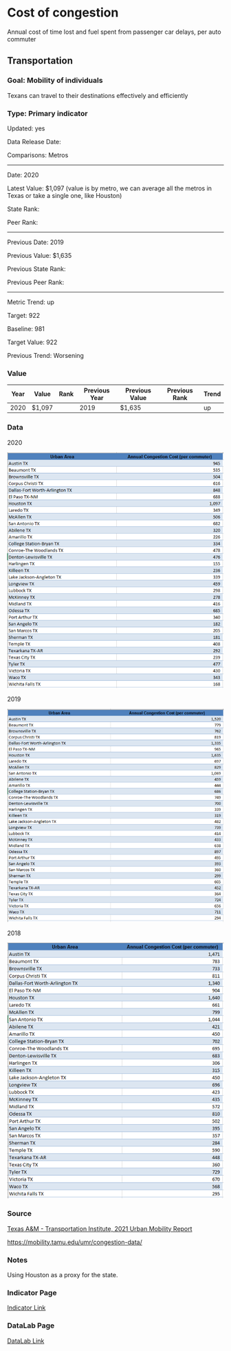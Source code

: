 # Cost of congestion

Annual cost of time lost and fuel spent from passenger car delays, per auto commuter

## Transportation

### Goal: Mobility of individuals

Texans can travel to their destinations effectively and efficiently

### Type: Primary indicator

Updated: yes

Data Release Date: 

Comparisons: Metros

----

Date: 2020

Latest Value: $1,097 (value is by metro, we can average all the metros in Texas or take a single one, like Houston)

State Rank: 

Peer Rank: 

----


Previous Date: 2019

Previous Value: $1,635

Previous State Rank: 

Previous Peer Rank: 

----

Metric Trend: up

Target: 922

Baseline: 981

Target Value: 922

Previous Trend: Worsening



### Value

| Year      |  Value      | Rank        | Previous Year | Previous Value | Previous Rank | Trend | 
| ----------- | ----------- | ----------- | ----------- | ----------- | ----------- | -----------|
|   2020      |    $1,097    |             |      2019   |    $1,635     |             |    up     | 

### Data

2020

![data2020](./images/2020_costpercommuter.PNG)

2019

![data2019](./images/2019_costpercommuter.PNG)

2018

![data2018](./images/2018_TX_congestioncost.PNG)

### Source

[Texas A&M - Transportation Institute, 2021 Urban Mobility Report](https://static.tti.tamu.edu/tti.tamu.edu/documents/mobility-report-2021.pdf)

https://mobility.tamu.edu/umr/congestion-data/

### Notes

Using Houston as a proxy for the state. 


### Indicator Page

[Indicator Link](https://indicators.texas2036.org/indicator/62)

### DataLab Page

[DataLab Link](https://datalab.texas2036.org/rifxnsb/urban-mobility-scorecard-u-s)


